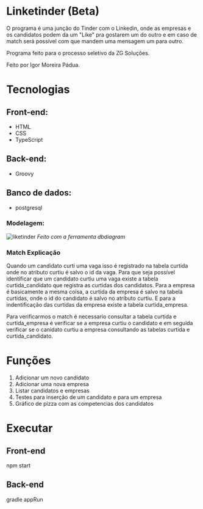 # Linketinder (Beta)

O programa é uma junção do Tinder com o Linkedin, onde as empresas e os candidatos podem da um "Like" pra gostarem um do outro e em caso de match será possível com que mandem uma mensagem um para outro.

Programa feito para o processo seletivo da ZG Soluções. 

Feito por Igor Moreira Pádua.

# Tecnologias

## Front-end:
* HTML
* CSS
* TypeScript

## Back-end:
* Groovy

## Banco de dados:
* postgresql

### Modelagem:
![liketinder](https://user-images.githubusercontent.com/40117861/226634252-99506f9a-aa23-44ca-83d8-8c4cf183f489.png)
_Feito com a ferramenta dbdiagram_

### Match Explicação
Quando um candidato curti uma vaga isso é registrado na tabela curtida onde no atributo curtiu é salvo o id da vaga. Para que seja possível identificar que um candidato curtiu uma vaga existe a tabela curtida_candidato que registra as curtidas dos candidatos.
Para a empresa é basicamente a mesma coisa, a curtida da empresa é salvo na tabela curtidas, onde o id do candidato é salvo no atributo curtiu. E para a indentificação das curtidas da empresa existe a tabela curtida_empresa.

Para verificarmos o match é necessario consultar a tabela curtida e curtida_empresa é verificar se a empresa curtiu o candidato e em seguida verificar se o canidato curtiu a empresa consultando as tabelas curtida e curtida_candidato.

# Funções

1. Adicionar um novo candidato
2. Adicionar uma nova empresa
3. Listar candidatos e empresas
4. Testes para inserção de um candidato e para um empresa
5. Gráfico de pizza com as competencias dos candidatos

# Executar

## Front-end
npm start

## Back-end
gradle appRun
